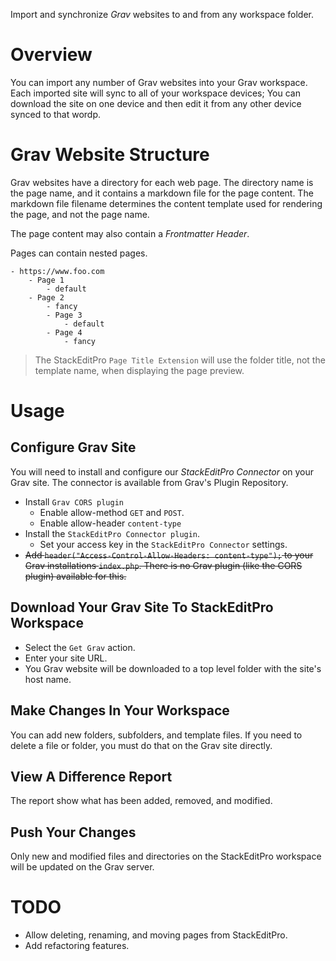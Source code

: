 Import and synchronize *Grav* websites to and from any workspace folder.

# Overview
You can import any number of Grav websites into your Grav workspace.
Each imported site will sync to all of your workspace devices;
You can download the site on one device and then edit it from any other device synced to that wordp.

# Grav Website Structure
Grav websites have a directory for each web page.  The directory name is the page name, and it contains a markdown file for the page content.  The markdown file filename determines the content template used for rendering the page, and not the page name.

The page content may also contain a *Frontmatter Header*.

Pages can contain nested pages.

```text
- https://www.foo.com
	- Page 1
		- default
	- Page 2
		- fancy
		- Page 3
			- default
		- Page 4
			- fancy
```

> The  StackEditPro `Page Title Extension` will use the folder title,  not the template name, when displaying the page preview.

# Usage

## Configure Grav Site
You will need to install and configure our *StackEditPro Connector* on your Grav site.  The connector is available from Grav's Plugin Repository.
* Install `Grav CORS plugin`
	* Enable allow-method `GET` and `POST`.
	* Enable allow-header `content-type`
* Install the `StackEditPro Connector plugin`.
	* Set your access key in the `StackEditPro Connector` settings.
* ~~Add `header("Access-Control-Allow-Headers: content-type");` to  your Grav installations `index.php`.  There is no Grav plugin (like the CORS plugin) available for this.~~

## Download Your Grav Site To StackEditPro Workspace
* Select the `Get Grav` action.
* Enter your site URL.
* You Grav website will be downloaded to a top level folder with the site's host name.

## Make Changes In Your Workspace
You can add new folders, subfolders, and template files.  If you need to delete a file or folder, you must do that on the Grav site directly.

## View A Difference Report
The report show what has been added, removed, and modified.

## Push Your Changes
Only new and modified files and directories on the StackEditPro workspace will be updated on the Grav server.

# TODO
* Allow deleting, renaming, and moving pages from StackEditPro.
* Add refactoring features.
<!--stackedit_data:
eyJoaXN0b3J5IjpbMzI5NjY0MjkyLDEwOTQ2MjcyNzgsNTIzMT
QxNDQ3LDI2NjYxNDA5NiwzMzg4OTg3MDQsLTYxOTY0MTkwNCw2
ODIwMTI0NjgsLTI1OTg2MDY3MywtMTg0NTI3NTk4NSw4MDE5MT
c2NTksMTg1MzYyNDEzLC0xNzkxODUzMDcsLTE4NTUyNTI5ODYs
LTIxNDM5NDI4NDEsMTMxNDAwMDc0N119
-->